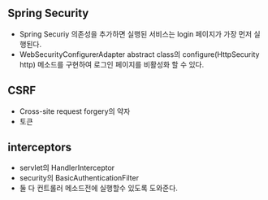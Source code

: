 ## Spring Security
- Spring Securiy 의존성을 추가하면 실행된 서비스는 login 페이지가 가장 먼저 실행된다.
- WebSecurityConfigurerAdapter abstract class의 configure(HttpSecurity http) 메소드를 구현하여 로그인 페이지를 비활성화 할 수 있다.

## CSRF
- Cross-site request forgery의 약자
- 토큰

## interceptors
- servlet의 HandlerInterceptor
- security의 BasicAuthenticationFilter
- 둘 다 컨트롤러 메소드전에 실행할수 있도록 도와준다.
